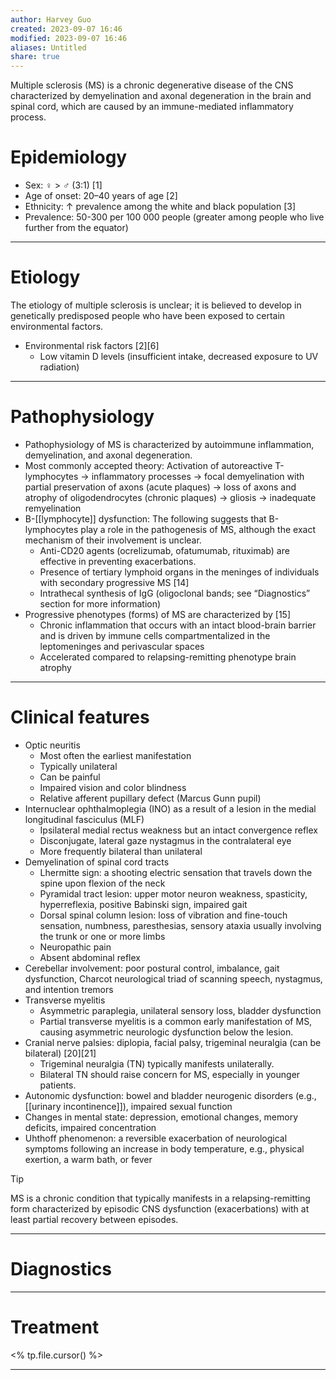 ```yaml
---
author: Harvey Guo
created: 2023-09-07 16:46
modified: 2023-09-07 16:46
aliases: Untitled
share: true
---
```

Multiple sclerosis (MS) is a chronic degenerative disease of the CNS characterized by demyelination and axonal degeneration in the brain and spinal cord, which are caused by an immune-mediated inflammatory process.
# Epidemiology
- Sex: ♀ > ♂ (3:1) [1]
- Age of onset: 20–40 years of age [2]
- Ethnicity: ↑ prevalence among the white and black population [3]
- Prevalence: 50-300 per 100 000 people (greater among people who live further from the equator)

---
# Etiology
The etiology of multiple sclerosis is unclear; it is believed to develop in genetically predisposed people who have been exposed to certain environmental factors.
- Environmental risk factors [2][6]
	- Low vitamin D levels (insufficient intake, decreased exposure to UV radiation)

---
# Pathophysiology
- Pathophysiology of MS is characterized by autoimmune inflammation, demyelination, and axonal degeneration.
- Most commonly accepted theory: Activation of autoreactive T-lymphocytes  → inflammatory processes → focal demyelination with partial preservation of axons (acute plaques) → loss of axons and atrophy of oligodendrocytes (chronic plaques) → gliosis  → inadequate remyelination
- B-[[lymphocyte]] dysfunction: The following suggests that B-lymphocytes play a role in the pathogenesis of MS, although the exact mechanism of their involvement is unclear.
	- Anti-CD20 agents (ocrelizumab, ofatumumab, rituximab) are effective in preventing exacerbations. 
	- Presence of tertiary lymphoid organs in the meninges of individuals with secondary progressive MS  [14]
	- Intrathecal synthesis of IgG (oligoclonal bands; see “Diagnostics” section for more information)
- Progressive phenotypes (forms) of MS are characterized by [15]
	- Chronic inflammation that occurs with an intact blood-brain barrier and is driven by immune cells compartmentalized in the leptomeninges and perivascular spaces
	- Accelerated compared to relapsing-remitting phenotype brain atrophy

---
# Clinical features
- Optic neuritis
	- Most often the earliest manifestation
	- Typically unilateral
	- Can be painful
	- Impaired vision and color blindness
	- Relative afferent pupillary defect (Marcus Gunn pupil)
- Internuclear ophthalmoplegia (INO) as a result of a lesion in the medial longitudinal fasciculus (MLF) 
	- Ipsilateral medial rectus weakness but an intact convergence reflex
	- Disconjugate, lateral gaze nystagmus in the contralateral eye
	- More frequently bilateral than unilateral
- Demyelination of spinal cord tracts
	- Lhermitte sign: a shooting electric sensation that travels down the spine upon flexion of the neck 
	- Pyramidal tract lesion: upper motor neuron weakness, spasticity, hyperreflexia, positive Babinski sign, impaired gait
	- Dorsal spinal column lesion: loss of vibration and fine-touch sensation, numbness, paresthesias, sensory ataxia usually involving the trunk or one or more limbs 
	- Neuropathic pain
	- Absent abdominal reflex
- Cerebellar involvement: poor postural control, imbalance, gait dysfunction, Charcot neurological triad of scanning speech, nystagmus, and intention tremors 
- Transverse myelitis
	- Asymmetric paraplegia, unilateral sensory loss, bladder dysfunction
	- Partial transverse myelitis is a common early manifestation of MS, causing asymmetric neurologic dysfunction below the lesion.
- Cranial nerve palsies: diplopia, facial palsy, trigeminal neuralgia (can be bilateral)  [20][21]
	- Trigeminal neuralgia (TN) typically manifests unilaterally.
	- Bilateral TN should raise concern for MS, especially in younger patients. 
- Autonomic dysfunction: bowel and bladder neurogenic disorders (e.g., [[urinary incontinence]]), impaired sexual function 
- Changes in mental state: depression, emotional changes, memory deficits, impaired concentration 
- Uhthoff phenomenon: a reversible exacerbation of neurological symptoms following an increase in body temperature, e.g., physical exertion, a warm bath, or fever

>[!tip] 
>MS is a chronic condition that typically manifests in a relapsing-remitting form characterized by episodic CNS dysfunction (exacerbations) with at least partial recovery between episodes.

---
# Diagnostics


---
# Treatment
<% tp.file.cursor() %>

---
